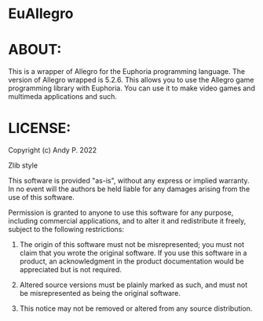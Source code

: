 # EuAllegro

# ABOUT:

This is a wrapper of Allegro for the Euphoria programming language. The version of Allegro wrapped is 5.2.6. This allows you to use the Allegro game programming
library with Euphoria. You can use it to make video games and multimeda applications and such. 

# LICENSE:

Copyright (c) Andy P. 2022

Zlib style

This software is provided "as-is", without any express or implied warranty. In no event will the authors be held liable for any damages arising from the use of this software.

Permission is granted to anyone to use this software for any purpose, including commercial applications, and to alter it and redistribute it freely, subject to the following restrictions:

1. The origin of this software must not be misrepresented; you must not claim that you wrote the original software. If you use this software in a product, an acknowledgment in the product documentation would be appreciated but is not required.

2. Altered source versions must be plainly marked as such, and must not be misrepresented as being the original software.

3. This notice may not be removed or altered from any source distribution.

